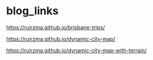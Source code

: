 # blog_links


https://ruirzma.github.io/brisbane-trips/ 

https://ruirzma.github.io/dynamic-city-map/

https://ruirzma.github.io/dynamic-city-map-with-terrain/


